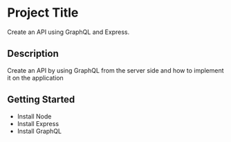 # Project Title

Create an API using GraphQL and Express.

## Description

Create an API by using GraphQL from the server side and how to implement it on the application

## Getting Started
- Install Node
- Install Express
- Install GraphQL
